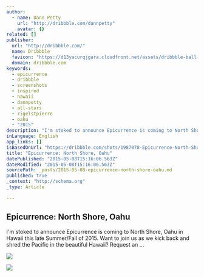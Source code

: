 ```yaml
---
author:
  - name: Dann Petty
    url: "http://dribbble.com/dannpetty"
    avatar: {}
related: []
publisher:
  url: "http://dribbble.com/"
  name: Dribbble
  favicon: "https://d13yacurqjgara.cloudfront.net/assets/dribbble-ball-192-c5b6848418ab3bd5b2a6b335f6f977a6.png"
  domain: dribbble.com
keywords:
  - epicurrence
  - dribbble
  - screenshots
  - inspired
  - hawaii
  - dannpetty
  - all-stars
  - rigelstpierre
  - oahu
  - "2015"
description: "I'm stoked to announce Epicurrence is coming to North Shore, Oahu in Hawaii this late Summer/Fall of 2015. Want to join us as we kick back and shred the Pacific in the beautiful Hawaii? Request an ..."
inLanguage: English
app_links: []
isBasedOnUrl: "https://dribbble.com/shots/1987078-Epicurrence-North-Shore-Oahu?list=following&offset=10"
title: "Epicurrence: North Shore, Oahu"
datePublished: "2015-05-08T15:16:06.563Z"
dateModified: "2015-05-08T15:16:06.563Z"
sourcePath: _posts/2015-05-08-epicurrence-north-shore-oahu.md
published: true
_context: "http://schema.org"
_type: Article

---
```

<article style=""><h1>Epicurrence: North Shore, Oahu</h1><p>I'm stoked to announce Epicurrence is coming to North Shore, Oahu in Hawaii this late Summer/Fall of 2015. Want to join us as we kick back and shred the Pacific in the beautiful Hawaii? Request an ...</p><img src="https://d13yacurqjgara.cloudfront.net/users/3132/screenshots/1987078/dribbble_epicns.jpg" /></article>

![](http://the-grid-user-content.s3-us-west-2.amazonaws.com/f6b7d982-f49a-427d-8119-8943690d1cd3.jpg)